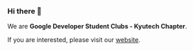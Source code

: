 ### Hi there 👋

We are **Google Developer Student Clubs - Kyutech Chapter**.

If you are interested, please visit our [website](https://gdsc.community.dev/kyushu-institute-of-technology/).